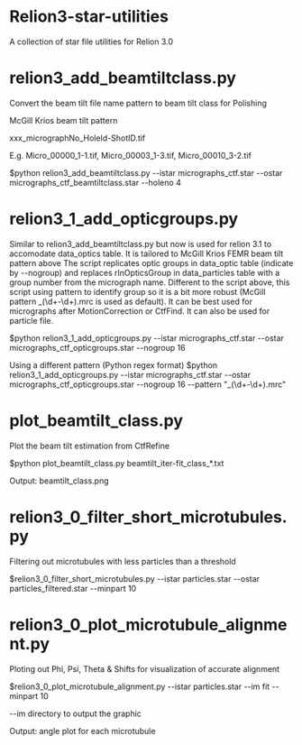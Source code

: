 # Relion3-star-utilities
A collection of star file utilities for Relion 3.0


# relion3_add_beamtiltclass.py
Convert the beam tilt file name pattern to beam tilt class for Polishing

McGill Krios beam tilt pattern

  xxx_micrographNo_HoleId-ShotID.tif
 
  E.g. Micro_00000_1-1.tif, Micro_00003_1-3.tif, Micro_00010_3-2.tif

$python relion3_add_beamtiltclass.py --istar micrographs_ctf.star --ostar micrographs_ctf_beamtiltclass.star --holeno 4

# relion3_1_add_opticgroups.py
Similar to relion3_add_beamtiltclass.py but now is used for relion 3.1 to accomodate data_optics table.
It is tailored to McGill Krios FEMR beam tilt pattern above
The script replicates optic groups in data_optic table (indicate by --nogroup) and replaces rlnOpticsGroup in data_particles table with a group number from the micrograph name. Different to the script above, this script using pattern to identify group so it is a bit more robust (McGill pattern _(\d+-\d+).mrc is used as default). It can be best used for micrographs after MotionCorrection or CtfFind. It can also be used for particle file.

$python relion3_1_add_opticgroups.py --istar micrographs_ctf.star --ostar micrographs_ctf_opticgroups.star --nogroup 16

Using a different pattern (Python regex format)
$python relion3_1_add_opticgroups.py --istar micrographs_ctf.star --ostar micrographs_ctf_opticgroups.star --nogroup 16 --pattern "_(\d+-\d+).mrc"


# plot_beamtilt_class.py
Plot the beam tilt estimation from CtfRefine

$python plot_beamtilt_class.py beamtilt_iter-fit_class_*.txt

Output: beamtilt_class.png

# relion3_0_filter_short_microtubules.py
Filtering out microtubules with less particles than a threshold

$relion3_0_filter_short_microtubules.py --istar particles.star --ostar particles_filtered.star --minpart 10


# relion3_0_plot_microtubule_alignment.py
Ploting out Phi, Psi, Theta & Shifts for visualization of accurate alignment

$relion3_0_plot_microtubule_alignment.py --istar particles.star --im fit --minpart 10

--im directory to output the graphic

Output: angle plot for each microtubule


